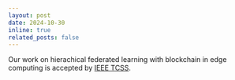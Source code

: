 ```yaml
---
layout: post
date: 2024-10-30 
inline: true
related_posts: false
---
```


Our work on hierachical federated learning with blockchain in edge computing is accepted by <a href="https://doi.org/10.1109/TCSS.2024.3481882">IEEE TCSS</a>.





